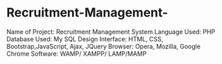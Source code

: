 # Recruitment-Management-
Name of Project:    Recruitment Management System
Language Used:      PHP
Database Used:      My SQL
Design Interface:   HTML, CSS, Bootstrap,JavaScript, Ajax, JQuery
Browser:            Opera, Mozilla, Google Chrome 
Software:           WAMP/ XAMPP/ LAMP/MAMP
